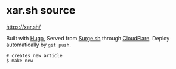 # xar.sh source

https://xar.sh/

Built with [Hugo](http://gohugo.io/),
Served from [Surge.sh](https://surge.sh) through [CloudFlare](https://www.cloudflare.com/).
Deploy automatically by `git push`.


```
# creates new article
$ make new
```